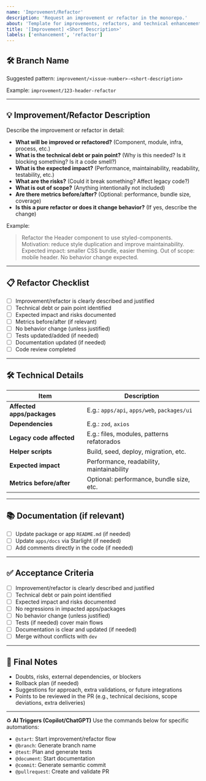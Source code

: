 ```yaml
---
name: 'Improvement/Refactor'
description: 'Request an improvement or refactor in the monorepo.'
about: 'Template for improvements, refactors, and technical enhancements.'
title: '[Improvement] <Short Description>'
labels: ['enhancement', 'refactor']
---
```


## 🛠️ Branch Name

Suggested pattern: `improvement/<issue-number>-<short-description>`

Example: `improvement/123-header-refactor`

---

## 💡 Improvement/Refactor Description

Describe the improvement or refactor in detail:

- **What will be improved or refactored?** (Component, module, infra, process, etc.)
- **What is the technical debt or pain point?** (Why is this needed? Is it blocking something? Is it a code smell?)
- **What is the expected impact?** (Performance, maintainability, readability, testability, etc.)
- **What are the risks?** (Could it break something? Affect legacy code?)
- **What is out of scope?** (Anything intentionally not included)
- **Are there metrics before/after?** (Optional: performance, bundle size, coverage)
- **Is this a pure refactor or does it change behavior?** (If yes, describe the change)

Example:

> Refactor the Header component to use styled-components. Motivation: reduce style duplication and improve maintainability. Expected impact: smaller CSS bundle, easier theming. Out of scope: mobile header. No behavior change expected.

---

## 📋 Refactor Checklist

- [ ] Improvement/refactor is clearly described and justified
- [ ] Technical debt or pain point identified
- [ ] Expected impact and risks documented
- [ ] Metrics before/after (if relevant)
- [ ] No behavior change (unless justified)
- [ ] Tests updated/added (if needed)
- [ ] Documentation updated (if needed)
- [ ] Code review completed

---

## 🛠️ Technical Details

| Item                       | Description                                 |
| -------------------------- | ------------------------------------------- |
| **Affected apps/packages** | E.g.: `apps/api`, `apps/web`, `packages/ui` |
| **Dependencies**           | E.g.: `zod`, `axios`                        |
| **Legacy code affected**   | E.g.: files, modules, patterns refatorados  |
| **Helper scripts**         | Build, seed, deploy, migration, etc.        |
| **Expected impact**        | Performance, readability, maintainability   |
| **Metrics before/after**   | Optional: performance, bundle size, etc.    |

---

## 📚 Documentation (if relevant)

- [ ] Update package or app `README.md` (if needed)
- [ ] Update `apps/docs` via Starlight (if needed)
- [ ] Add comments directly in the code (if needed)

---

## ✅ Acceptance Criteria

- [ ] Improvement/refactor is clearly described and justified
- [ ] Technical debt or pain point identified
- [ ] Expected impact and risks documented
- [ ] No regressions in impacted apps/packages
- [ ] No behavior change (unless justified)
- [ ] Tests (if needed) cover main flows
- [ ] Documentation is clear and updated (if needed)
- [ ] Merge without conflicts with `dev`

---

## 📝 Final Notes

- Doubts, risks, external dependencies, or blockers
- Rollback plan (if needed)
- Suggestions for approach, extra validations, or future integrations
- Points to be reviewed in the PR (e.g., technical decisions, scope deviations, extra deliveries)

---

♻️ **AI Triggers (Copilot/ChatGPT)**
Use the commands below for specific automations:

- `@start`: Start improvement/refactor flow
- `@branch`: Generate branch name
- `@test`: Plan and generate tests
- `@document`: Start documentation
- `@commit`: Generate semantic commit
- `@pullrequest`: Create and validate PR

